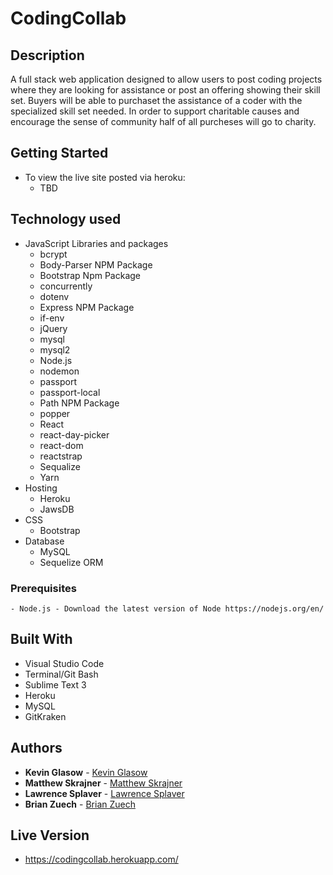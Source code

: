 # CodingCollab

## Description
A full stack web application designed to allow users to post coding projects where they are looking for assistance or post an offering showing their skill set. Buyers will be able to purchaset the assistance of a coder with the specialized skill set needed. In order to support charitable causes and encourage the sense of community half of all purcheses will go to charity. 


## Getting Started
- To view the live site posted via heroku: 
    - TBD

## Technology used
- JavaScript Libraries and packages
    - bcrypt
    - Body-Parser NPM Package  
    - Bootstrap Npm Package
    - concurrently
    - dotenv
    - Express NPM Package
    - if-env
    - jQuery
    - mysql
    - mysql2
    - Node.js
    - nodemon
    - passport
    - passport-local
    - Path NPM Package
    - popper
    - React
    - react-day-picker
    - react-dom
    - reactstrap
    - Sequalize
    - Yarn
- Hosting
    - Heroku
    - JawsDB
- CSS
    - Bootstrap
- Database
    - MySQL
    - Sequelize ORM

### Prerequisites
```
- Node.js - Download the latest version of Node https://nodejs.org/en/
```

## Built With

* Visual Studio Code
* Terminal/Git Bash
* Sublime Text 3
* Heroku
* MySQL
* GitKraken

## Authors

* **Kevin Glasow** - [Kevin Glasow](https://github.com/kevinglasow)
* **Matthew Skrajner** - [Matthew Skrajner](https://github.com/MattSkrajner)
* **Lawrence Splaver** - [Lawrence Splaver](https://github.com/lsplaver)
* **Brian Zuech** - [Brian Zuech](https://github.com/bdz101)

## Live Version

* https://codingcollab.herokuapp.com/